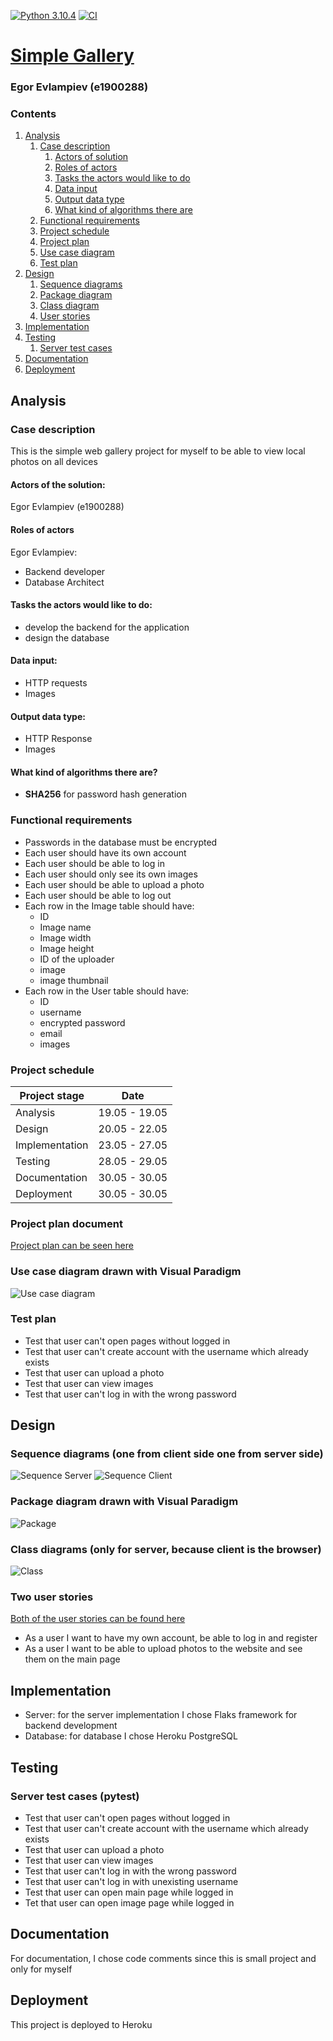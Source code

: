 [![Python 3.10.4](https://img.shields.io/badge/python-3.10-blue.svg?style=flat&logo=python)](https://www.python.org/downloads/release/python-314/)
[![CI](https://github.com/bobokrut/e1900288-final-project/actions/workflows/ci.yml/badge.svg)](https://github.com/bobokrut/e1900288-final-project/actions)

# [Simple Gallery](https://e1900288-final-project.herokuapp.com)
### Egor Evlampiev (e1900288)

### Contents
1. [Analysis](#analysis)
   1. [Case description](#case-description)
      1. [Actors of solution](#actors-of-the-solution)
      2. [Roles of actors](#roles-of-actors)
      3. [Tasks the actors would like to do](#tasks-the-actors-would-like-to-do)
      4. [Data input](#data-input)
      5. [Output data type](#output-data-type)
      6. [What kind of algorithms there are](#what-kind-of-algorithms-there-are)
   2. [Functional requirements](#functional-requirements)
   3. [Project schedule](#project-schedule)
   4. [Project plan](#project-plan-document)
   5. [Use case diagram](#use-case-diagram-drawn-with-visual-paradigm)
   6. [Test plan](#test-plan)
2. [Design](#design)
   1. [Sequence diagrams](#sequence-diagrams-one-from-client-side-one-from-server-side)
   2. [Package diagram](#package-diagram-drawn-with-visual-paradigm)
   3. [Class diagram](#class-diagrams-only-for-server-because-client-is-the-browser)
   4. [User stories](#two-user-stories)
3. [Implementation](#implementation)
4. [Testing](#testing)
   1. [Server test cases](#server-test-cases-pytest)
5. [Documentation](#documentation)
6. [Deployment](#deployment)

## Analysis

### Case description

This is the simple web gallery project for myself to be able to view local photos on all devices

#### Actors of the solution:
Egor Evlampiev (e1900288)
#### Roles of actors
Egor Evlampiev:
* Backend developer
* Database Architect

#### Tasks the actors would like to do:
* develop the backend for the application
* design the database

#### Data input:
* HTTP requests
* Images

#### Output data type:
* HTTP Response
* Images 

#### What kind of algorithms there are?
* **SHA256** for password hash generation
    
### Functional requirements
* Passwords in the database must be encrypted
* Each user should have its own account
* Each user should be able to log in
* Each user should only see its own images
* Each user should be able to upload a photo
* Each user should be able to log out
* Each row in the Image table should have:
  * ID
  * Image name
  * Image width
  * Image height
  * ID of the uploader
  * image
  * image thumbnail
* Each row in the User table should have:
  * ID
  * username
  * encrypted password
  * email
  * images

### Project schedule
| Project stage   | Date          |
|-----------------|---------------|
| Analysis        | 19.05 - 19.05 |
 | Design          | 20.05 - 22.05 | 
 | Implementation  | 23.05 - 27.05 | 
 | Testing         | 28.05 - 29.05 | 
 | Documentation   | 30.05 - 30.05 | 
 | Deployment      | 30.05 - 30.05 | 

### Project plan document 
[Project plan can be seen here](Project%20Plan.md)
### Use case diagram drawn with Visual Paradigm
![Use case diagram](.github/images/Client_Use_Case_Diagram.jpg?raw=true "Use case")


### Test plan
* Test that user can't open pages without logged in
* Test that user can't create account with the username which already exists
* Test that user can upload a photo
* Test that user can view images
* Test that user can't log in with the wrong password

## Design

### Sequence diagrams (one from client side one from server side)
![Sequence Server](.github/images/View_Gallery_Server.jpg?raw=true "Sequence Server")
![Sequence Client](.github/images/View_Gallery_User.jpg?raw=true "Sequence Client")
### Package diagram drawn with Visual Paradigm
![Package](.github/images/Server_Package_Diagram.jpg?raw=true "Package")
### Class diagrams (only for server, because client is the browser)
![Class](.github/images/Server_Class_Diagram.jpg?raw=true "Class")

### Two user stories
[Both of the user stories can be found here](https://github.com/bobokrut/e1900288-final-project/projects/1)
* As a user I want to have my own account, be able to log in and register
* As a user I want to be able to upload photos to the website and see them on the main page

## Implementation

* Server: for the server implementation I chose Flaks framework for backend development
* Database: for database I chose Heroku PostgreSQL

## Testing

### Server test cases (pytest)
* Test that user can't open pages without logged in
* Test that user can't create account with the username which already exists
* Test that user can upload a photo
* Test that user can view images
* Test that user can't log in with the wrong password
* Test that user can't log in with unexisting username
* Test that user can open main page while logged in
* Tet that user can open image page while logged in

## Documentation
For documentation, I chose code comments since this is small project and only for myself 

## Deployment

This project is deployed to Heroku
